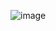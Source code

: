 ![image](https://user-images.githubusercontent.com/42132857/84565296-c1173280-ad85-11ea-8d32-ed47b49d5c92.png)
